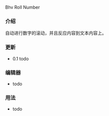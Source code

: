 Bhv Roll Number

### 介绍 

自动进行数字的滚动，并且反应内容到文本内容上。

### 更新

- 0.1 todo

### 编辑器

- todo

### 用法

- todo